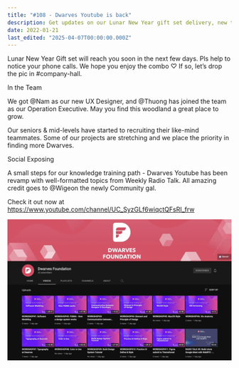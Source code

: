 ```yaml
---
title: "#108 - Dwarves Youtube is back"
description: Get updates on our Lunar New Year gift set delivery, new team members, recruitment, and explore our revamped Dwarves YouTube channel for knowledge training.
date: 2022-01-21
last_edited: "2025-04-07T00:00:00.000Z"
---
```


Lunar New Year Gift set will reach you soon in the next few days. Pls help to notice your phone calls. We hope you enjoy the combo ♡ If so, let’s drop the pic in #company-hall.

In the Team

We got @Nam as our new UX Designer, and @Thuong has joined the team as our Operation Executive. May you find this woodland a great place to grow.

Our seniors & mid-levels have started to recruiting their like-mind teammates. Some of our projects are stretching and we place the priority in finding more Dwarves.

Social Exposing

A small steps for our knowledge training path - Dwarves Youtube has been revamp with well-formatted topics from Weekly Radio Talk. All amazing credit goes to @Wigeon the newly Community gal.

Check it out now at <https://www.youtube.com/channel/UC_SyzGLf6wiqctQFsRI_frw>

![](assets/notion-image-1744007390080-cy16l.webp)

